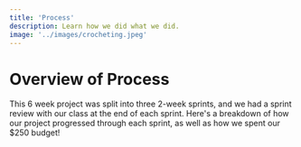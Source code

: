 ```yaml
---
title: 'Process'
description: Learn how we did what we did.
image: '../images/crocheting.jpeg'
---
```


# Overview of Process
This 6 week project was split into three 2-week sprints, and we had a sprint review with our class at the end of each sprint. Here's a breakdown of how our project progressed through each sprint, as well as how we spent our $250 budget!